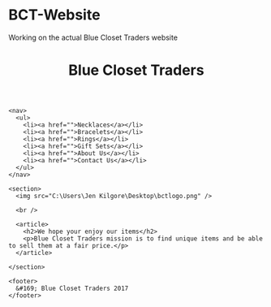 # BCT-Website
Working on the actual Blue Closet Traders website

<!DOCTYPE html>
<html>
  <head>
    <title>Blue Closet Traders</title>
    <link rel="stylesheet" href="style.css">
  </head>

  <body>
    <header>
      <h1>Blue Closet Traders</h1>
    </header>

    <nav>
      <ul>
        <li><a href="">Necklaces</a></li>
        <li><a href="">Bracelets</a></li>
        <li><a href="">Rings</a></li>
        <li><a href="">Gift Sets</a></li>
        <li><a href="">About Us</a></li>
        <li><a href="">Contact Us</a></li>
      </ul>
    </nav>

    <section>
      <img src="C:\Users\Jen Kilgore\Desktop\bctlogo.png" />

      <br />

      <article>
        <h2>We hope your enjoy our items</h2>
        <p>Blue Closet Traders mission is to find unique items and be able to sell them at a fair price.</p>
      </article>

    </section>

    <footer>
      &#169; Blue Closet Traders 2017
    </footer>

  </body>
</html>
